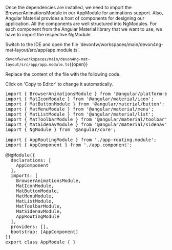 Once the dependencies are installed, we need to import the BrowserAnimationsModule in our AppModule for animations support.
Also, Angular Material provides a host of components for designing our application. All the components are well structured into NgModules. For each component from the Angular Material library that we want to use, we have to import the respective NgModule.


Switch to the IDE and open the file 'devonfw/workspaces/main/devon4ng-mat-layout/src/app/app.module.ts'.

`devonfw/workspaces/main/devon4ng-mat-layout/src/app/app.module.ts`{{open}}


Replace the content of the file with the following code.


Click on 'Copy to Editor' to change it automatically.

<pre class="file" data-filename="devonfw/workspaces/main/devon4ng-mat-layout/src/app/app.module.ts" data-target="replace" data-marker="">
import { BrowserAnimationsModule } from &#39;@angular/platform-browser/animations&#39;;
import { MatIconModule } from &#39;@angular/material/icon&#39;;
import { MatButtonModule } from &#39;@angular/material/button&#39;;
import { MatMenuModule } from &#39;@angular/material/menu&#39;;
import { MatListModule } from &#39;@angular/material/list&#39;;
import { MatToolbarModule } from &#39;@angular/material/toolbar&#39;;
import { MatSidenavModule } from &#39;@angular/material/sidenav&#39;;
import { NgModule } from &#39;@angular/core&#39;;

import { AppRoutingModule } from &#39;./app-routing.module&#39;;
import { AppComponent } from &#39;./app.component&#39;;

@NgModule({
  declarations: [
    AppComponent
  ],
  imports: [
    BrowserAnimationsModule,
    MatIconModule,
    MatButtonModule,
    MatMenuModule,
    MatListModule,
    MatToolbarModule,
    MatSidenavModule,
    AppRoutingModule
  ],
  providers: [],
  bootstrap: [AppComponent]
})
export class AppModule { }
</pre>

